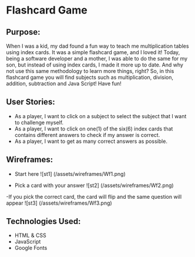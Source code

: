 # Flashcard Game

## Purpose:

When I was a kid, my dad found a fun way to teach me multiplication tables using index cards. It was a simple flashcard game, and I loved it! Today, being a software developer and a mother, I was able to do the same for my son, but instead of using index cards, I made it more up to date. And why not use this same methodology to learn more things, right? So, in this flashcard game you will find subjects such as multiplication, division, addition, subtraction and Java Script! Have fun!

## User Stories:

- As a player, I want to click on a subject to select the subject that I want to challenge myself.
- As a player, I want to click on one(1) of the six(6) index cards that contains different answers to check if my answer is correct.
- As a player, I want to get as many correct answers as possible.


## Wireframes:

- Start here 
![st1] (/assets/wireframes/Wf1.png)

- Pick a card with your answer
![st2] (/assets/wireframes/Wf2.png)

-If you pick the correct card, the card will flip and the same question will appear
![st3] (/assets/wireframes/Wf3.png)


## Technologies Used:
- HTML & CSS
- JavaScript
- Google Fonts
